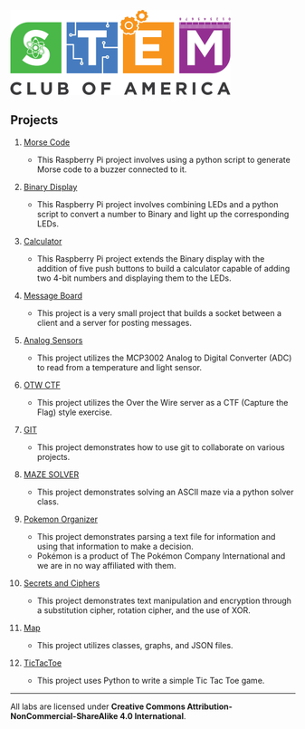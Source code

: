 ![SCOA](https://github.com/stem-club-of-america/SCOA/blob/main/images/SCOA_Logo_Small.png)

## Projects
1. [Morse Code](./morse_code/)
    - This Raspberry Pi project involves using a python script to generate Morse code to a buzzer connected to it.

2. [Binary Display](./binary_display/)
    - This Raspberry Pi project involves combining LEDs and a python script to convert a number to Binary and light up the corresponding LEDs.

3. [Calculator](./calculator/)
    - This Raspberry Pi project extends the Binary display with the addition of five push buttons to build a calculator capable of adding two 4-bit numbers and displaying them to the LEDs.

4. [Message Board](./message_board/)
    - This project is a very small project that builds a socket between a client and a server for posting messages.

5. [Analog Sensors](./analog_sensors/)
    - This project utilizes the MCP3002 Analog to Digital Converter (ADC) to read from a temperature and light sensor.

6. [OTW CTF](./otw_ctf/)
    - This project utilizes the Over the Wire server as a CTF (Capture the Flag) style exercise.

7. [GIT](./git/)
    - This project demonstrates how to use git to collaborate on various projects.

8. [MAZE SOLVER](./maze_solver/)
    - This project demonstrates solving an ASCII maze via a python solver class.

9. [Pokemon Organizer](./pokemon_organizer)
    - This project demonstrates parsing a text file for information and using that information to make a decision.
	- Pokémon is a product of The Pokémon Company International and we are in no way affiliated with them.

10. [Secrets and Ciphers](./secrets_and_ciphers)
    - This project demonstrates text manipulation and encryption through a substitution cipher, rotation cipher, and the use of XOR.

11. [Map](./map)
	- This project utilizes classes, graphs, and JSON files.

12. [TicTacToe](./tic_tac_toe)
	- This project uses Python to write a simple Tic Tac Toe game.
---

All labs are licensed under **Creative Commons Attribution-NonCommercial-ShareAlike 4.0 International**.
